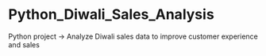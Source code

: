 # Python_Diwali_Sales_Analysis
Python project -> Analyze Diwali sales data to improve customer experience and sales

